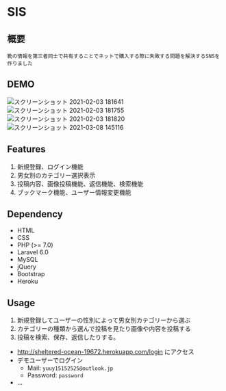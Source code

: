 # SIS

## 概要
    靴の情報を第三者同士で共有することでネットで購入する際に失敗する問題を解決するSNSを作りました

## DEMO
![スクリーンショット 2021-02-03 181641](https://user-images.githubusercontent.com/73517538/106726488-c810ef00-664d-11eb-8fd2-59048e76bc48.png)
![スクリーンショット 2021-02-03 181755](https://user-images.githubusercontent.com/73517538/106726502-cba47600-664d-11eb-88a3-e65884be551c.png)
![スクリーンショット 2021-02-03 181820](https://user-images.githubusercontent.com/73517538/106726508-ce06d000-664d-11eb-8a0c-e65245275aa7.png)
![スクリーンショット 2021-03-08 145116](https://user-images.githubusercontent.com/73517538/110280480-3a466c00-801e-11eb-95ba-36b056ac1b80.png)
 
## Features
1. 新規登録、ログイン機能
2. 男女別のカテゴリー選択表示
3. 投稿内容、画像投稿機能、返信機能、検索機能
4. ブックマーク機能、ユーザー情報変更機能

## Dependency
- HTML
- CSS
- PHP (>= 7.0)
- Laravel 6.0
- MySQL
- jQuery
- Bootstrap
- Heroku

## Usage
1. 新規登録してユーザーの性別によって男女別カテゴリーから選ぶ
2. カテゴリーの種類から選んで投稿を見たり画像や内容を投稿する
3. 投稿を検索、保存、返信したりする。

- http://sheltered-ocean-19672.herokuapp.com/login にアクセス
- デモユーザーでログイン
    - Mail: `yuuy15152525@outlook.jp`
    - Password: `password`
- ...


